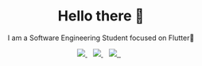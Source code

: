 <h1 align='center'>Hello there 👋</h1>

<p align='center'>I am a Software Engineering Student focused on Flutter💙 </p>

<p align='center'>
<a href="https://twitter.com/mr_unfunny_">
  <img src="https://img.shields.io/badge/twitter-%231DA1F2.svg?&style=for-the-badge&logo=twitter&logoColor=white" />
</a>&nbsp;&nbsp;
<a href="https://www.linkedin.com/in/mrunfunny">
  <img src="https://img.shields.io/badge/linkedin-%230077B5.svg?&style=for-the-badge&logo=linkedin&logoColor=white" />
</a>&nbsp;&nbsp;
<!-- <a href="https://medium.com/@mrunfunny">
  <img src="https://img.shields.io/badge/medium-%2312100E.svg?&style=for-the-badge&logo=medium&logoColor=white" />
</a>&nbsp;&nbsp; -->
<a href="mailto:contact.singhmohit@gmail.com">
  <img src="https://img.shields.io/badge/email me-%23D14836.svg?&style=for-the-badge&logo=gmail&logoColor=white" />
<img src = "https://gpvc.arturio.dev/mrunfunny" width = 0 >
</a>&nbsp;&nbsp;
</p>

